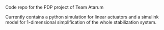 
Code repo for the PDP project of Team Atarum


Currently contains a python simulation for linear actuators and a simulink model for 1-dimensional simplification of the whole stabilization system.